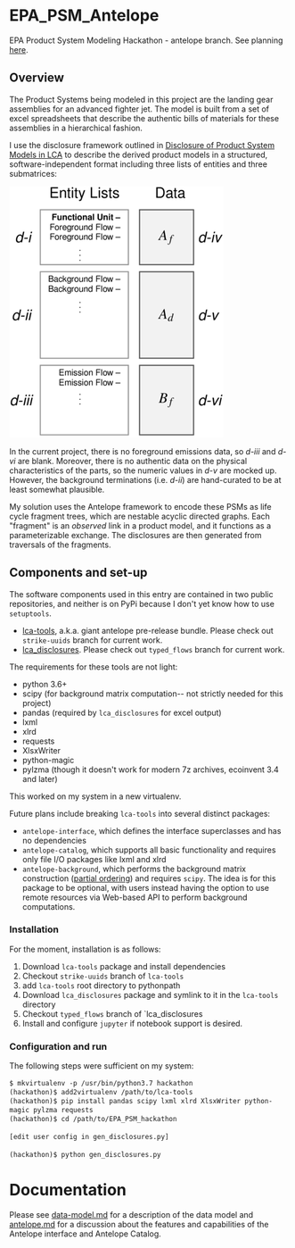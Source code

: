 # EPA_PSM_Antelope

EPA Product System Modeling Hackathon - antelope branch.  See planning [here](plan.md).

## Overview

The Product Systems being modeled in this project are the landing gear assemblies for an advanced fighter jet.  The model is built from a set of excel spreadsheets that describe the authentic bills of materials for these assemblies in a hierarchical fashion.

I use the disclosure framework outlined in [Disclosure of Product System Models in LCA](https://doi.org/10.1111/jiec.12810) to describe the derived product models in a structured, software-independent format including three lists of entities and three submatrices:

<img alt="Graphical depiction of an LCA disclosure" src="jie-disclosure_fig3.png" width=384>

In the current project, there is no foreground emissions data, so *d-iii* and *d-vi* are blank. Moreover, there is no authentic data on the physical characteristics of the parts, so the numeric values in *d-v* are mocked up.  However, the background terminations (i.e. *d-ii*) are hand-curated to be at least somewhat plausible.

My solution uses the Antelope framework to encode these PSMs as life cycle fragment trees, which are nestable acyclic directed graphs. Each "fragment" is an _observed_ link in a product model, and it functions as a parameterizable exchange.  The disclosures are then generated from traversals of the fragments.

## Components and set-up

The software components used in this entry are contained in two public repositories, and neither is on PyPi because I don't yet know how to use `setuptools`.

 * [lca-tools](https://github.com/bkuczenski/lca-tools), a.k.a. giant antelope pre-release bundle. Please check out `strike-uuids` branch for current work.
 * [lca_disclosures](https://github.com/pjamesjoyce/lca_disclosures). Please check out `typed_flows` branch for current work.

The requirements for these tools are not light:

 - python 3.6+
 - scipy (for background matrix computation-- not strictly needed for this project)
 - pandas (required by `lca_disclosures` for excel output)
 - lxml
 - xlrd
 - requests
 - XlsxWriter
 - python-magic
 - pylzma (though it doesn't work for modern 7z archives, ecoinvent 3.4 and later)

This worked on my system in a new virtualenv.

Future plans include breaking `lca-tools` into several distinct packages:

 - `antelope-interface`, which defines the interface superclasses and has no dependencies
 - `antelope-catalog`, which supports all basic functionality and requires only file I/O packages like lxml and xlrd
 - `antelope-background`, which performs the background matrix construction ([partial ordering](https://doi.org/10.1007/s11367-015-0972-x)) and requires `scipy`. The idea is for this package to be optional, with users instead having the option to use remote resources via Web-based API to perform background computations.

### Installation

For the moment, installation is as follows:

 1. Download `lca-tools` package and install dependencies
 1. Checkout `strike-uuids` branch of `lca-tools`
 1. add `lca-tools` root directory to pythonpath
 1. Download `lca_disclosures` package and symlink to it in the `lca-tools` directory
 1. Checkout `typed_flows` branch of `lca_disclosures
 1. Install and configure `jupyter` if notebook support is desired.

### Configuration and run

The following steps were sufficient on my system:

    $ mkvirtualenv -p /usr/bin/python3.7 hackathon
    (hackathon)$ add2virtualenv /path/to/lca-tools
    (hackathon)$ pip install pandas scipy lxml xlrd XlsxWriter python-magic pylzma requests
    (hackathon)$ cd /path/to/EPA_PSM_hackathon

    [edit user config in gen_disclosures.py]

    (hackathon)$ python gen_disclosures.py

# Documentation

Please see [data-model.md](data-model.md) for a description of the data model and [antelope.md](antelope.md) for a discussion about the features and capabilities of the Antelope interface and Antelope Catalog.


